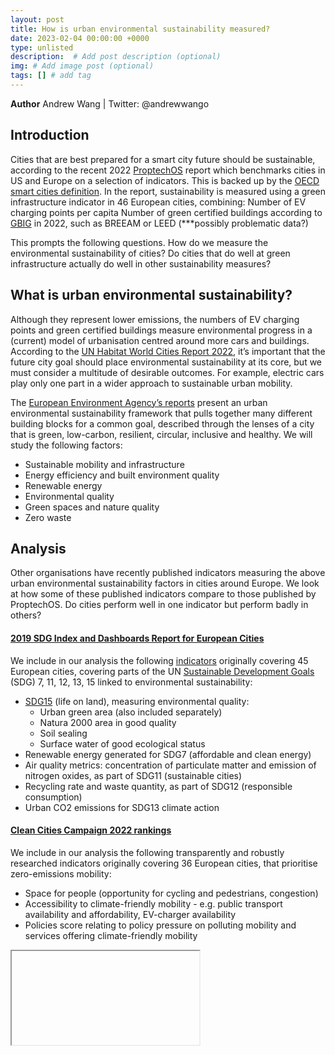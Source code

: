 ```yaml
---
layout: post
title: How is urban environmental sustainability measured?
date: 2023-02-04 00:00:00 +0000
type: unlisted
description:  # Add post description (optional)
img: # Add image post (optional)
tags: [] # add tag
---
```


**Author** Andrew Wang | Twitter: @andrewwango

## Introduction

Cities that are best prepared for a smart city future should be sustainable, according to the recent 2022 [ProptechOS](https://proptechos.com/smart-city-index/) report which benchmarks cities in US and Europe on a selection of indicators. This is backed up by the [OECD smart cities definition](https://www.oecd.org/cfe/cities/Smart-cities-measurement-framework-scoping.pdf). In the report, sustainability is measured using a green infrastructure indicator in 46 European cities, combining: 
Number of EV charging points per capita
Number of green certified buildings according to [GBIG](https://www.gbig.org/) in 2022, such as BREEAM or LEED (***possibly problematic data?)

This prompts the following questions. How do we measure the environmental sustainability of cities? Do cities that do well at green infrastructure actually do well in other sustainability measures?

## What is urban environmental sustainability?

Although they represent lower emissions, the numbers of EV charging points and green certified buildings measure environmental progress in a (current) model of urbanisation centred around more cars and buildings. According to the [UN Habitat World Cities Report 2022](https://unhabitat.org/sites/default/files/2022/06/wcr_2022.pdf), it’s important that the future city goal should place environmental sustainability at its core, but we must consider a multitude of desirable outcomes. For example, electric cars play only one part in a wider approach to sustainable urban mobility.

The [European Environment Agency’s reports](https://www.eea.europa.eu/themes/sustainability-transitions/urban-environment) present an urban environmental sustainability framework that pulls together many different building blocks for a common goal, described through the lenses of a city that is green, low-carbon, resilient, circular, inclusive and healthy. We will study the following factors:

- Sustainable mobility and infrastructure
- Energy efficiency and built environment quality
- Renewable energy
- Environmental quality
- Green spaces and nature quality
- Zero waste

## Analysis
Other organisations have recently published indicators measuring the above urban environmental sustainability factors in cities around Europe. We look at how some of these published indicators compare to those published by ProptechOS. Do cities perform well in one indicator but perform badly in others?

#### [2019 SDG Index and Dashboards Report for European Cities](https://euro-cities.sdgindex.org/)

We include in our analysis the following [indicators](https://s3.amazonaws.com/sustainabledevelopment.report/2019/2019_sdg_index_euro_cities.pdf) originally covering 45 European cities, covering parts of the UN [Sustainable Development Goals](https://sdgs.un.org/goals) (SDG) 7, 11, 12, 13, 15 linked to environmental sustainability:

- [SDG15](https://www.globalgoals.org/goals/15-life-on-land/) (life on land), measuring environmental quality:
  - Urban green area (also included separately)
  - Natura 2000 area in good quality
  - Soil sealing
  - Surface water of good ecological status
- Renewable energy generated for SDG7 (affordable and clean energy)
- Air quality metrics: concentration of particulate matter and emission of nitrogen oxides, as part of SDG11 (sustainable cities)
- Recycling rate and waste quantity, as part of SDG12 (responsible consumption)
- Urban CO2 emissions for SDG13 climate action

#### [Clean Cities Campaign 2022 rankings](https://cleancitiescampaign.org/ranking-2022-edition/)

We include in our analysis the following transparently and robustly researched indicators originally covering 36 European cities, that prioritise zero-emissions mobility:

- Space for people (opportunity for cycling and pedestrians, congestion)
- Accessibility to climate-friendly mobility - e.g. public transport availability and affordability, EV-charger availability
- Policies score relating to policy pressure on polluting mobility and services offering climate-friendly mobility

<iframe>

__Note that this is not designed to be a complete analysis of all European cities, and many originally studied cities have been omitted because of lack of data across datasets.__

## Discussion

<iframe
  src="{{site.baseurl}}/assets/html/green_cities.html"
  style="width:100%; height:520px; border:0"
></iframe>



 


